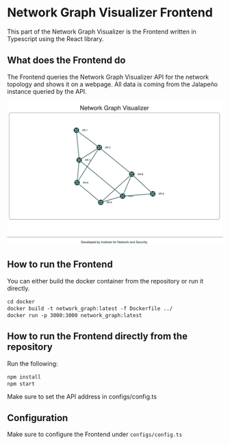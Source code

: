 # Network Graph Visualizer Frontend

This part of the Network Graph Visualizer is the Frontend written in Typescript using the React library.

## What does the Frontend do

The Frontend queries the Network Graph Visualizer API for the network topology and shows it on a webpage. All data is coming from the Jalapeño instance queried by the API.

![Network Graph Visualizer Frontend](docs/network_graph_visualizer.png)

## How to run the Frontend

You can either build the docker container from the repository or run it directly.

```
cd docker 
docker build -t network_graph:latest -f Dockerfile ../
docker run -p 3000:3000 network_graph:latest
```

## How to run the Frontend directly from the repository

Run the following:

```
npm install
npm start
```

Make sure to set the API address in configs/config.ts

## Configuration

Make sure to configure the Frontend under `configs/config.ts`


